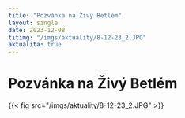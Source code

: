```yaml
---
title: "Pozvánka na Živý Betlém"
layout: single
date: 2023-12-08
titimg: "/imgs/aktuality/8-12-23_2.JPG"
aktualita: true
---
```

# Pozvánka na Živý Betlém

{{< fig src="/imgs/aktuality/8-12-23_2.JPG" >}}